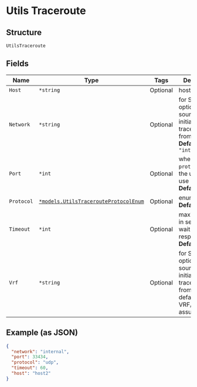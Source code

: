 
# Utils Traceroute

## Structure

`UtilsTraceroute`

## Fields

| Name | Type | Tags | Description |
|  --- | --- | --- | --- |
| `Host` | `*string` | Optional | host name |
| `Network` | `*string` | Optional | for SSR, optional, the source to initiate traceroute from<br>**Default**: `"internal"` |
| `Port` | `*int` | Optional | when `protocol`==`udp`, the udp port to use<br>**Default**: `33434` |
| `Protocol` | [`*models.UtilsTracerouteProtocolEnum`](../../doc/models/utils-traceroute-protocol-enum.md) | Optional | enum: `udp`<br>**Default**: `"udp"` |
| `Timeout` | `*int` | Optional | maximum time in seconds to wait for the response<br>**Default**: `60` |
| `Vrf` | `*string` | Optional | for SRX, optional, the source to initiate traceroute from. by default, master VRF/RI is assumed |

## Example (as JSON)

```json
{
  "network": "internal",
  "port": 33434,
  "protocol": "udp",
  "timeout": 60,
  "host": "host2"
}
```


